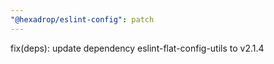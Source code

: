 ```yaml
---
"@hexadrop/eslint-config": patch
---
```


fix(deps): update dependency eslint-flat-config-utils to v2.1.4
